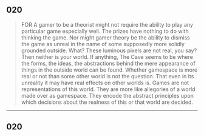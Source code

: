 ## 020
>  FOR A  gamer to be a theorist might not require the ability to play any particular game especially well. The prizes have nothing to do with thinking the game. Nor might gamer theory be the ability to dismiss the game as unreal in the name of some supposedly more solidly grounded outside. What? These luminous pixels are not real, you say? Then neither is your world. If anything, The Cave seems to be where the forms, the ideas, the abstractions behind the mere appearance of things in the outside world can be found. Whether gamespace is more real or not than some other world is not the question. That even in its unreality it may have real effects on other worlds is. Games are not representations of this world. They are more like allegories of a world made over as gamespace. They encode the abstract principles upon which decisions about the realness of this or that world are decided.

---

## 020

